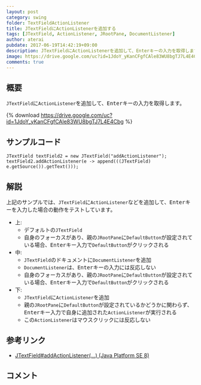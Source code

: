 ```yaml
---
layout: post
category: swing
folder: TextFieldActionListener
title: JTextFieldにActionListenerを追加する
tags: [JTextField, ActionListener, JRootPane, DocumentListener]
author: aterai
pubdate: 2017-06-19T14:42:19+09:00
description: JTextFieldにActionListenerを追加して、Enterキーの入力を取得します。
image: https://drive.google.com/uc?id=1JdoY_yKanCFgfCAle83WU8bgTJ7L4E4Cbg
comments: true
---
```

## 概要
`JTextField`に`ActionListener`を追加して、<kbd>Enter</kbd>キーの入力を取得します。

{% download https://drive.google.com/uc?id=1JdoY_yKanCFgfCAle83WU8bgTJ7L4E4Cbg %}

## サンプルコード
<pre class="prettyprint"><code>JTextField textField2 = new JTextField("addActionListener");
textField2.addActionListener(e -&gt; append(((JTextField) e.getSource()).getText()));
</code></pre>

## 解説
上記のサンプルでは、`JTextField`に`ActionListener`などを追加して、<kbd>Enter</kbd>キーを入力した場合の動作をテストしています。

- 上:
    - デフォルトの`JTextField`
    - 自身のフォーカスがあり、親の`JRootPane`に`DefaultButton`が設定されている場合、<kbd>Enter</kbd>キー入力で`DefaultButton`がクリックされる
- 中:
    - `JTextField`のドキュメントに`DocumentListener`を追加
    - `DocumentListener`は、<kbd>Enter</kbd>キーの入力には反応しない
    - 自身のフォーカスがあり、親の`JRootPane`に`DefaultButton`が設定されている場合、<kbd>Enter</kbd>キー入力で`DefaultButton`がクリックされる
- 下:
    - `JTextField`に`ActionListener`を追加
    - 親の`JRootPane`に`DefaultButton`が設定されているかどうかに関わらず、<kbd>Enter</kbd>キー入力で自身に追加された`ActionListener`が実行される
    - この`ActionListener`はマウスクリックには反応しない

<!-- dummy comment line for breaking list -->

## 参考リンク
- [JTextField#addActionListener(...) (Java Platform SE 8)](https://docs.oracle.com/javase/jp/8/docs/api/javax/swing/JTextField.html#addActionListener-java.awt.event.ActionListener-)

<!-- dummy comment line for breaking list -->

## コメント
